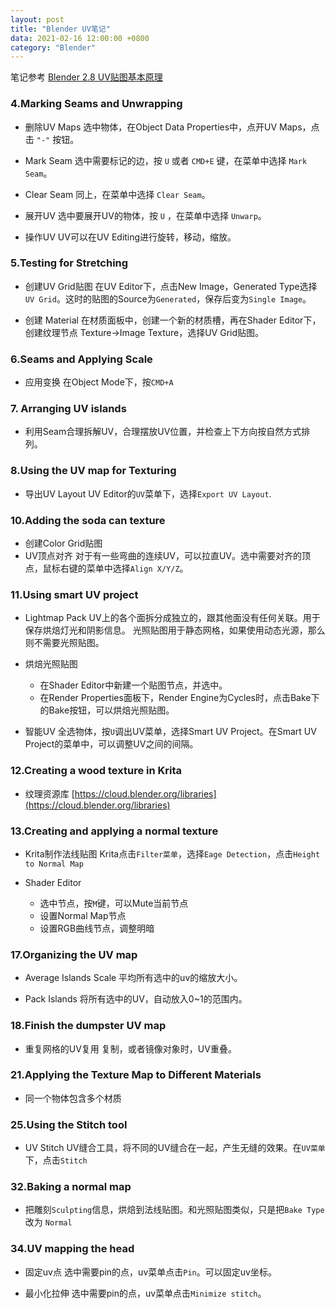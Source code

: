 ```yaml
---
layout: post
title: "Blender UV笔记"
data: 2021-02-16 12:00:00 +0800
category: "Blender"
---
```


 笔记参考 [Blender 2.8 UV贴图基本原理](https://www.bilibili.com/video/BV1RT4y1L7Pf)

### 4.Marking Seams and Unwrapping

- 删除UV Maps
选中物体，在Object Data Properties中，点开UV Maps，点击 `"-"` 按钮。

- Mark Seam
选中需要标记的边，按 `U` 或者 `CMD+E` 键，在菜单中选择 `Mark Seam`。

- Clear Seam
同上，在菜单中选择 `Clear Seam`。

- 展开UV
选中要展开UV的物体，按 `U` ，在菜单中选择 `Unwarp`。

- 操作UV
UV可以在UV Editing进行旋转，移动，缩放。

### 5.Testing for Stretching

- 创建UV Grid贴图
在UV Editor下，点击New Image，Generated Type选择`UV Grid`。这时的贴图的Source为`Generated`，保存后变为`Single Image`。

- 创建 Material
在材质面板中，创建一个新的材质槽，再在Shader Editor下，创建纹理节点 Texture->Image Texture，选择UV Grid贴图。

### 6.Seams and Applying Scale
- 应用变换
在Object Mode下，按`CMD+A`

### 7. Arranging UV islands
- 利用Seam合理拆解UV，合理摆放UV位置，并检查上下方向按自然方式排列。

### 8.Using the UV map for Texturing
- 导出UV Layout
UV Editor的`UV`菜单下，选择`Export UV Layout`.

### 10.Adding the soda can texture
- 创建Color Grid贴图
- UV顶点对齐
对于有一些弯曲的连续UV，可以拉直UV。选中需要对齐的顶点，鼠标右键的菜单中选择`Align X/Y/Z`。

### 11.Using smart UV project
- Lightmap Pack
UV上的各个面拆分成独立的，跟其他面没有任何关联。用于保存烘焙灯光和阴影信息。
光照贴图用于静态网格，如果使用动态光源，那么则不需要光照贴图。

- 烘焙光照贴图
    - 在Shader Editor中新建一个贴图节点，并选中。
    - 在Render Properties面板下，Render Engine为Cycles时，点击Bake下的Bake按钮，可以烘焙光照贴图。

- 智能UV
全选物体，按`U`调出UV菜单，选择Smart UV Project。在Smart UV Project的菜单中，可以调整UV之间的间隔。

### 12.Creating a wood texture in Krita

- 纹理资源库
[https://cloud.blender.org/libraries](https://cloud.blender.org/libraries)

### 13.Creating and applying a normal texture

- Krita制作法线贴图
Krita点击`Filter菜单`，选择`Eage Detection`，点击`Height to Normal Map`

- Shader Editor
    - 选中节点，按`M`键，可以Mute当前节点
    - 设置Normal Map节点
    - 设置RGB曲线节点，调整明暗
    
### 17.Organizing the UV map
- Average Islands Scale
平均所有选中的uv的缩放大小。

- Pack Islands
将所有选中的UV，自动放入0~1的范围内。

### 18.Finish the dumpster UV map
- 重复网格的UV复用
复制，或者镜像对象时，UV重叠。

### 21.Applying the Texture Map to Different Materials
- 同一个物体包含多个材质

### 25.Using the Stitch tool
- UV Stitch
UV缝合工具，将不同的UV缝合在一起，产生无缝的效果。在`UV菜单`下，点击`Stitch`

### 32.Baking a normal map
- 把雕刻`Sculpting`信息，烘焙到法线贴图。和光照贴图类似，只是把`Bake Type`改为 `Normal`

### 34.UV mapping the head
- 固定uv点
选中需要pin的点，uv菜单点击`Pin`。可以固定uv坐标。

- 最小化拉伸
选中需要pin的点，uv菜单点击`Minimize stitch`。